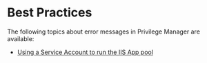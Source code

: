 [title]: # (Best-Practices: run-iis-app-pool)
[tags]: # (database object)
[priority]: # (1)
# Best Practices

The following topics about error messages in Privilege Manager are available:

* [Using a Service Account to run the IIS App pool](run-iis-app-pool.md)